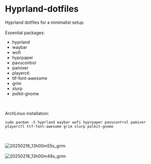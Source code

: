 # Hyprland-dotfiles

Hyprland dotfiles for a minimalist setup.
<br><br>
Essential packages:
+ hyprland
+ waybar
+ wofi
+ hyprpaper
+ pavucontrol
+ pamixer
+ playerctl
+ ttf-font-awesome
+ grim
+ slurp
+ polkit-gnome

<br><br>
ArchLinux installation:
```
sudo pacman -S hyprland waybar wofi hyprpaper pavucontrol pamixer playerctl ttf-font-awesome grim slurp polkit-gnome 
```
<br><br>
![20250218_13h00m55s_grim](https://github.com/user-attachments/assets/0fb92ae9-a310-44a5-940d-ba5746d07709)
<br><br>
![20250218_13h00m48s_grim](https://github.com/user-attachments/assets/9b4b20ea-7b35-44e8-88eb-07397f398e62)

